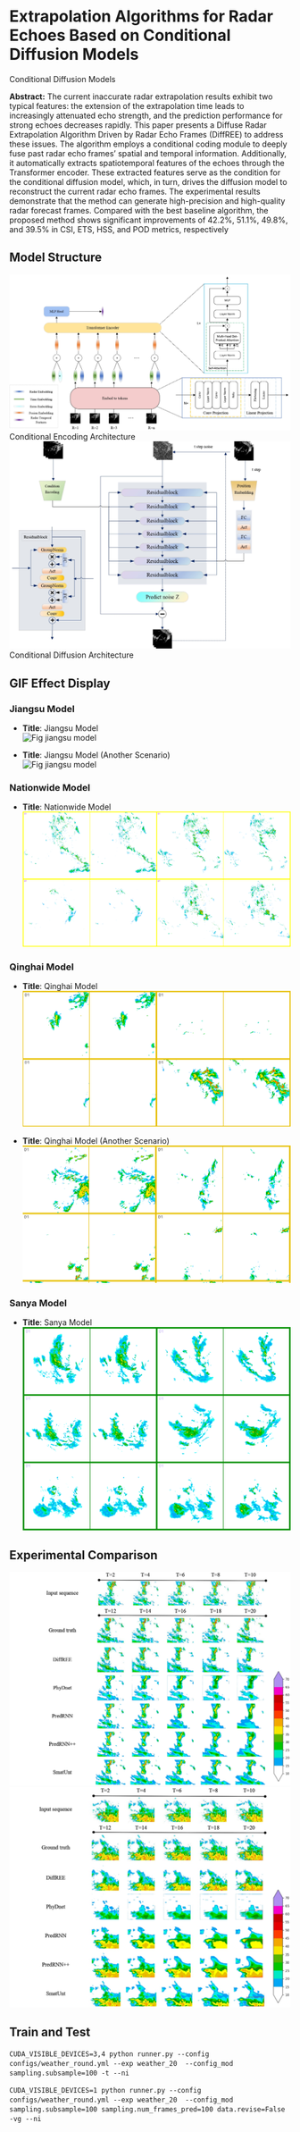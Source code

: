 # Extrapolation Algorithms for Radar Echoes Based on Conditional Diffusion Models
Conditional Diffusion Models

**Abstract:** The current inaccurate radar extrapolation results exhibit two typical features: the extension 
of the extrapolation time leads to increasingly attenuated echo strength, and the prediction 
performance for strong echoes decreases rapidly. This paper presents a Diffuse Radar Extrapolation 
Algorithm Driven by Radar Echo Frames (DiffREE) to address these issues. The algorithm employs a 
conditional coding module to deeply fuse past radar echo frames’ spatial and temporal information.
Additionally, it automatically extracts spatiotemporal features of the echoes through the Transformer 
encoder. These extracted features serve as the condition for the conditional diffusion model, which, in 
turn, drives the diffusion model to reconstruct the current radar echo frames. The experimental results 
demonstrate that the method can generate high-precision and high-quality radar forecast frames. 
Compared with the best baseline algorithm, the proposed method shows significant improvements
of 42.2%, 51.1%, 49.8%, and 39.5% in CSI, ETS, HSS, and POD metrics, respectively

## Model Structure
<img src="/figures/1_page-0001.jpg" alt="图片alt" title="Conditional Encoding Architecture">
Conditional Encoding Architecture

<img src="/figures/2_page-0001.jpg" alt="图片alt" title="Conditional Diffusion Architecture">
Conditional Diffusion Architecture

## GIF Effect Display


### Jiangsu Model

- **Title**: Jiangsu Model  
  ![Fig jiangsu model](/figures/videos_pred_0_0.gif)

- **Title**: Jiangsu Model (Another Scenario)  
  ![Fig jiangsu model](/figures/videos_pred_860000_0.gif)

### Nationwide Model

- **Title**: Nationwide Model  
  ![Fig nationwide model](/figures/nationwide_model.gif)

### Qinghai Model

- **Title**: Qinghai Model  
  ![Fig qinghai model](/figures/qinghai_model.gif)

- **Title**: Qinghai Model (Another Scenario)  
  ![Fig qinghai model](/figures/qinghai_model2.gif)

### Sanya Model

- **Title**: Sanya Model  
  ![Fig sanya model](/figures/sanya_model.gif)

## Experimental Comparison
<img src="/figures/3_page-0001.jpg" alt="图片alt" title="Conditional Diffusion Architecture">

<img src="/figures/4_page-0001.jpg" alt="图片alt" title="Conditional Diffusion Architecture">

## Train and Test
`CUDA_VISIBLE_DEVICES=3,4 python runner.py --config configs/weather_round.yml --exp weather_20  --config_mod sampling.subsample=100 -t --ni`

`CUDA_VISIBLE_DEVICES=1 python runner.py --config configs/weather_round.yml --exp weather_20  --config_mod sampling.subsample=100 sampling.num_frames_pred=100 data.revise=False -vg --ni`
